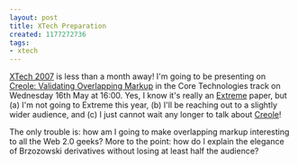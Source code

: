 ```yaml
---
layout: post
title: XTech Preparation
created: 1177272736
tags:
- xtech
---
```

[XTech 2007][1] is less than a month away! I'm going to be presenting on [Creole: Validating Overlapping Markup][2] in the Core Technologies track on Wednesday 16th May at 16:00. Yes, I know it's really an [Extreme][3] paper, but (a) I'm not going to Extreme this year, (b) I'll be reaching out to a slightly wider audience, and (c) I just cannot wait any longer to talk about [Creole][4]!

[1]: http://2007.xtech.org/ "XTech 2007"
[2]: http://2007.xtech.org/public/schedule/detail/77 "Summary of my XTech 2007 paper"
[3]: http://www.extrememarkup.com/ "Extreme Markup Languages Conference"
[4]: http://www.lmnlwiki.org/index.php/Creole "Composable regular expressions for overlapping languages etc."

<!--break-->

The only trouble is: how am I going to make overlapping markup interesting to all the Web 2.0 geeks? More to the point: how do I explain the elegance of Brzozowski derivatives without losing at least half the audience?
